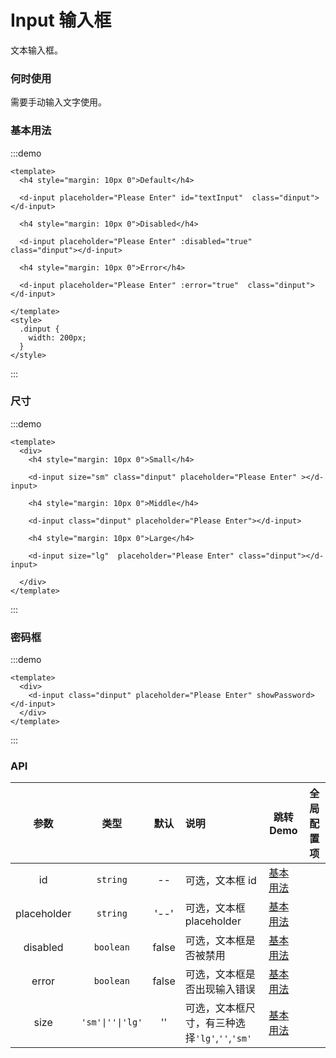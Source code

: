 # Input 输入框

文本输入框。

### 何时使用

需要手动输入文字使用。

### 基本用法

:::demo

```vue
<template>
  <h4 style="margin: 10px 0">Default</h4>

  <d-input placeholder="Please Enter" id="textInput"  class="dinput"></d-input>

  <h4 style="margin: 10px 0">Disabled</h4>

  <d-input placeholder="Please Enter" :disabled="true"  class="dinput"></d-input>

  <h4 style="margin: 10px 0">Error</h4>

  <d-input placeholder="Please Enter" :error="true"  class="dinput"></d-input>

</template>
<style>
  .dinput {
    width: 200px;
  }
</style>
```

:::

### 尺寸

:::demo

```vue
<template>
  <div>
    <h4 style="margin: 10px 0">Small</h4>

    <d-input size="sm" class="dinput" placeholder="Please Enter" ></d-input>

    <h4 style="margin: 10px 0">Middle</h4>

    <d-input class="dinput" placeholder="Please Enter"></d-input>

    <h4 style="margin: 10px 0">Large</h4>

    <d-input size="lg"  placeholder="Please Enter" class="dinput"></d-input>

  </div>
</template>
```

:::


### 密码框

:::demo

```vue
<template>
  <div>
    <d-input class="dinput" placeholder="Please Enter" showPassword></d-input>
  </div>
</template>
```

:::

### API

|    参数     |   类型   |   默认    | 说明                     | 跳转 Demo                         | 全局配置项 |
| :---------: | :------: | :-------: | :----------------------- | --------------------------------- | --------- |
|    id     | `string` |    --     | 可选，文本框 id          | [基本用法](#基本用法)             ||
|    placeholder     | `string` |  '--'   | 可选，文本框 placeholder | [基本用法](#基本用法)             ||
|    disabled    | `boolean` | false | 可选，文本框是否被禁用           | [基本用法](#基本用法)             ||
| error | `boolean` |  false   | 可选，文本框是否出现输入错误 | [基本用法](#基本用法) ||
| size | `'sm'\|''\|'lg'` |  ''   | 可选，文本框尺寸，有三种选择`'lg'`,`''`,`'sm'` | [基本用法](#尺寸) ||

